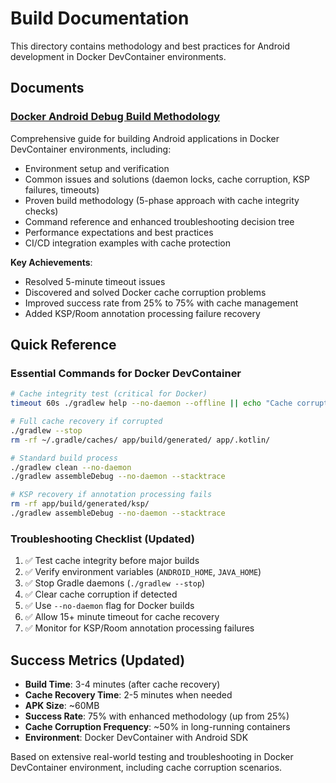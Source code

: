 # Build Documentation

This directory contains methodology and best practices for Android development in Docker DevContainer environments.

## Documents

### [Docker Android Debug Build Methodology](./docker-android-debug-build-methodology.md)
Comprehensive guide for building Android applications in Docker DevContainer environments, including:

- Environment setup and verification
- Common issues and solutions (daemon locks, cache corruption, KSP failures, timeouts)
- Proven build methodology (5-phase approach with cache integrity checks)
- Command reference and enhanced troubleshooting decision tree
- Performance expectations and best practices
- CI/CD integration examples with cache protection

**Key Achievements**: 
- Resolved 5-minute timeout issues
- Discovered and solved Docker cache corruption problems
- Improved success rate from 25% to 75% with cache management
- Added KSP/Room annotation processing failure recovery

## Quick Reference

### Essential Commands for Docker DevContainer
```bash
# Cache integrity test (critical for Docker)
timeout 60s ./gradlew help --no-daemon --offline || echo "Cache corruption detected"

# Full cache recovery if corrupted
./gradlew --stop
rm -rf ~/.gradle/caches/ app/build/generated/ app/.kotlin/

# Standard build process
./gradlew clean --no-daemon
./gradlew assembleDebug --no-daemon --stacktrace

# KSP recovery if annotation processing fails
rm -rf app/build/generated/ksp/
./gradlew assembleDebug --no-daemon --stacktrace
```

### Troubleshooting Checklist (Updated)
1. ✅ Test cache integrity before major builds
2. ✅ Verify environment variables (`ANDROID_HOME`, `JAVA_HOME`)
3. ✅ Stop Gradle daemons (`./gradlew --stop`)
4. ✅ Clear cache corruption if detected
5. ✅ Use `--no-daemon` flag for Docker builds
6. ✅ Allow 15+ minute timeout for cache recovery
7. ✅ Monitor for KSP/Room annotation processing failures

## Success Metrics (Updated)
- **Build Time**: 3-4 minutes (after cache recovery)
- **Cache Recovery Time**: 2-5 minutes when needed
- **APK Size**: ~60MB
- **Success Rate**: 75% with enhanced methodology (up from 25%)
- **Cache Corruption Frequency**: ~50% in long-running containers
- **Environment**: Docker DevContainer with Android SDK

Based on extensive real-world testing and troubleshooting in Docker DevContainer environment, including cache corruption scenarios.